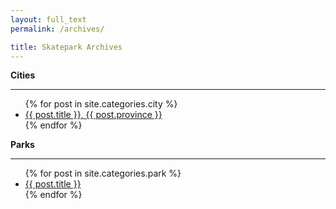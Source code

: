 ```yaml
---
layout: full_text
permalink: /archives/

title: Skatepark Archives
---
```

<div class="col six">
  <strong>Cities</strong><hr>
  <ul>
    {% for post in site.categories.city %}
      <li><a href="{{ post.permalink }}">{{ post.title }}, {{ post.province }}</a></li>
    {% endfor %}
  </ul>
</div>
<div class="col six">
  <strong>Parks</strong><hr>
  <ul>
    {% for post in site.categories.park %}
      <li><a href="{{ post.permalink }}">{{ post.title }}</a></li>
    {% endfor %}
  </ul>
</div>